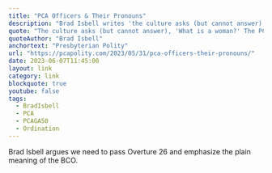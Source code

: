 ```yaml
---
title: "PCA Officers & Their Pronouns"
description: "Brad Isbell writes 'the culture asks (but cannot answer), 'What is a woman?' The PCA asks, 'What is a pastor or a deacon?' Are the pronouns of deacons and elders (and pastors) he/him since ordination is limited to men? The PCA must decide whether there are unordained offices and whether ecclesial titles matter at all.'"
quote: "The culture asks (but cannot answer), 'What is a woman?' The PCA asks, 'What is a pastor or a deacon?' Are the pronouns of deacons and elders (and pastors) he/him since ordination is limited to men? The PCA must decide whether there are unordained offices and whether ecclesial titles matter at all."
quoteAuthor: "Brad Isbell"
anchortext: "Presbyterian Polity"
url: "https://pcapolity.com/2023/05/31/pca-officers-their-pronouns/"
date: 2023-06-07T11:45:00
layout: link
category: link
blockquote: true
youtube: false
tags:
  - BradIsbell
  - PCA
  - PCAGA50
  - Ordination
---
```


Brad Isbell argues we need to pass Overture 26 and emphasize the plain meaning of the BCO.